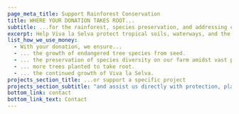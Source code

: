 ```yaml
---
page_meta_title: Support Rainforest Conservation
title: WHERE YOUR DONATION TAKES ROOT...
subtitle: ...for the rainforest, species preservation, and addressing climate change.
excerpt: Help Viva la Selva protect tropical soils, waterways, and the climate. Support biodiverse reforestation with rare tree species.
list_how_we_use_money:
  - With your donation, we ensure...
  - ... the growth of endangered tree species from seed.
  - ... the preservation of species diversity on our farm amidst vast pastures.
  - ... more trees planted to take root.
  - ... the continued growth of Viva la Selva.
projects_section_title: ...or support a specific project
projects_section_subtitle: "and assist us directly with protection, planting, or nurturing:"
bottom_link: contact
bottom_link_text: Contact
---
```


